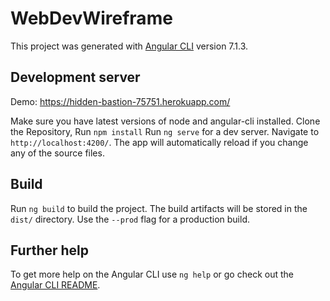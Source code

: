 # WebDevWireframe

This project was generated with [Angular CLI](https://github.com/angular/angular-cli) version 7.1.3.

## Development server
Demo: https://hidden-bastion-75751.herokuapp.com/

Make sure you have latest versions of node and angular-cli installed.
Clone the Repository,
Run `npm install`
Run `ng serve` for a dev server. Navigate to `http://localhost:4200/`. The app will automatically reload if you change any of the source files.

## Build

Run `ng build` to build the project. The build artifacts will be stored in the `dist/` directory. Use the `--prod` flag for a production build.

## Further help

To get more help on the Angular CLI use `ng help` or go check out the [Angular CLI README](https://github.com/angular/angular-cli/blob/master/README.md).
